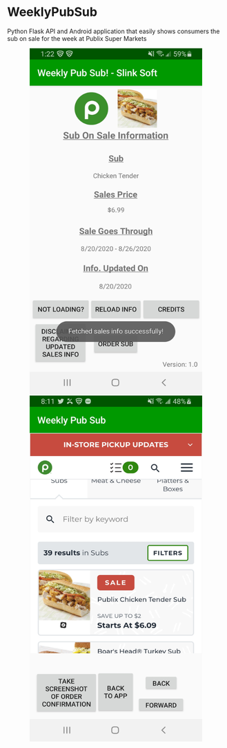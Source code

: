 # WeeklyPubSub
Python Flask API and Android application that easily shows consumers the sub on sale for the week at Publix Super Markets

<p align=center>
<img src=https://raw.githubusercontent.com/slinksoft/WeeklyPubSub/master/screenshot.jpg width=400 height=800> <img src=https://raw.githubusercontent.com/slinksoft/WeeklyPubSub/master/screenshot2.jpg width=400 height=800>
  </p>
